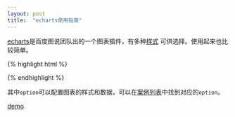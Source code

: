 ```yaml
---
layout: post
title:  "echarts使用指南"
---
```


[echarts](http://echarts.baidu.com.cn/)是百度图说团队出的一个图表插件，有多种[样式](http://echarts.baidu.com.cn/doc/example.html)
可供选择。使用起来也比较简单。

{% highlight html %}

 <div id="main"></div>
<script src="http://echarts.baidu.com/build/dist/echarts-all.js"></script>
<script>
    var myChart = echarts.init(document.getElementById('main'));
    var option = {
        ...
    }
    myChart.setOption(option);
</script>

{% endhighlight %}

其中``option``可以配置图表的样式和数据，可以在[案例列表](http://echarts.baidu.com.cn/doc/example.html)中找到对应的``option``。

[demo](/assets/echarts-guider/echarts.html)

